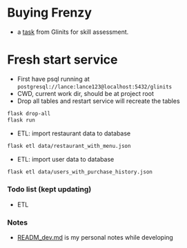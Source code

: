 # Buying Frenzy

* a [task](https://gist.github.com/seahyc/97b154ce5bfd4f2b6e3a3a99a7b93f69) from Glinits for skill assessment.

# Fresh start service
* First have psql running at `postgresql://lance:lance123@localhost:5432/glinits`
* CWD, current work dir, should be at project root
* Drop all tables and restart service will recreate the tables
```sh 
flask drop-all
flask run
```
* ETL: import restaurant data to database
```sh
flask etl data/restaurant_with_menu.json
```
* ETL: import user data to database
```sh
flask etl data/users_with_purchase_history.json
```

### Todo list (kept updating)
* ETL

### Notes
* [READM_dev.md]((README_dev.md)) is my personal notes while developing